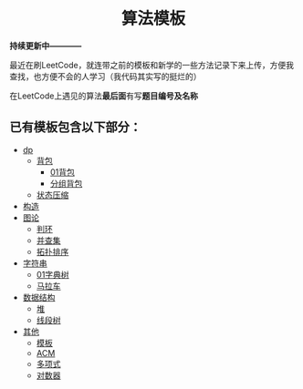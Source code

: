 <!--
 * @Description: 
 * @Author: shadow221213
 * @Date: 2023-10-24 18:46:33
 * @LastEditTime: 2023-11-07 19:41:58
-->
# <div align="center">算法模板</div>

**持续更新中————**

最近在刷LeetCode，就连带之前的模板和新学的一些方法记录下来上传，方便我查找，也方便不会的人学习（我代码其实写的挺烂的）

在LeetCode上遇见的算法**最后面**有写**题目编号及名称**

## 已有模板包含以下部分：

- [dp](./dp/)
  - [背包](./dp/背包/)
    - [01背包](./dp/背包/01背包/README.md)
    - [分组背包](./dp/背包/分组背包/README.md)
  - [状态压缩](./dp/状态压缩/README.md)
- [构造](./构造/README.md)
- [图论](./图论/)
  - [判环](./图论/判环/README.md)
  - [并查集](./图论/并查集/README.md)
  - [拓扑排序](./图论/拓扑排序/README.md)
- [字符串](./字符串/)
  - [01字典树](./字符串/01字典树/README.md)
  - [马拉车](./字符串/马拉车/README.md)
- [数据结构](./数据结构/)
  - [堆](./数据结构/堆/README.md)
  - [线段树](./数据结构/线段树/README.md)
- [其他](./其他/)
  - [模板](./其他/模板.cpp)
  - [ACM](./其他/ACM.docx)
  - [多项式](./其他/多项式.cpp)
  - [对数器](./其他/对数器.cpp)
